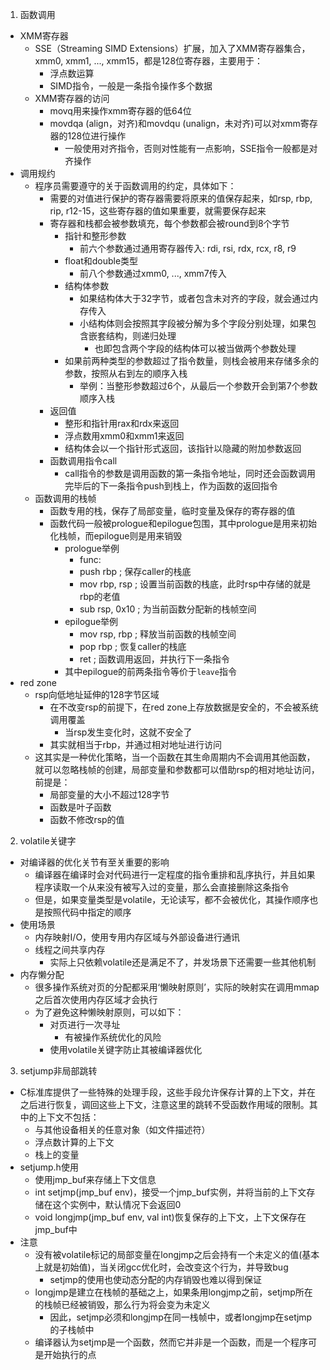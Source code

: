 1. 函数调用
- XMM寄存器
	- SSE（Streaming SIMD Extensions）扩展，加入了XMM寄存器集合，xmm0, xmm1, ..., xmm15，都是128位寄存器，主要用于：
		- 浮点数运算
		- SIMD指令，一般是一条指令操作多个数据
	- XMM寄存器的访问
		- movq用来操作xmm寄存器的低64位
		- movdqa (align，对齐)和movdqu (unalign，未对齐)可以对xmm寄存器的128位进行操作
			- 一般使用对齐指令，否则对性能有一点影响，SSE指令一般都是对齐操作
- 调用规约
	- 程序员需要遵守的关于函数调用的约定，具体如下：
		- 需要的对值进行保护的寄存器需要将原来的值保存起来，如rsp, rbp, rip, r12-15，这些寄存器的值如果重要，就需要保存起来
		- 寄存器和栈都会被参数填充，每个参数都会被round到8个字节
			- 指针和整形参数
				- 前六个参数通过通用寄存器传入: rdi, rsi, rdx, rcx, r8, r9
			- float和double类型
				- 前八个参数通过xmm0, ..., xmm7传入
			- 结构体参数
				- 如果结构体大于32字节，或者包含未对齐的字段，就会通过内存传入
				- 小结构体则会按照其字段被分解为多个字段分别处理，如果包含嵌套结构，则递归处理
					- 也即包含两个字段的结构体可以被当做两个参数处理
			- 如果前两种类型的参数超过了指令数量，则栈会被用来存储多余的参数，按照从右到左的顺序入栈
				- 举例：当整形参数超过6个，从最后一个参数开会到第7个参数顺序入栈
		- 返回值
			- 整形和指针用rax和rdx来返回
			- 浮点数用xmm0和xmm1来返回
			- 结构体会以一个指针形式返回，该指针以隐藏的附加参数返回
		- 函数调用指令call
			- call指令的参数是调用函数的第一条指令地址，同时还会函数调用完毕后的下一条指令push到栈上，作为函数的返回指令
	- 函数调用的栈帧
		- 函数专用的栈，保存了局部变量，临时变量及保存的寄存器的值
		- 函数代码一般被prologue和epilogue包围，其中prologue是用来初始化栈帧，而epilogue则是用来销毁
			- prologue举例
				- func:
				- push rbp		; 保存caller的栈底
				- mov rbp, rsp	; 设置当前函数的栈底，此时rsp中存储的就是rbp的老值
				- sub rsp, 0x10	; 为当前函数分配新的栈帧空间
			- epilogue举例
				- mov rsp, rbp	; 释放当前函数的栈帧空间
				- pop rbp		; 恢复caller的栈底
				- ret			; 函数调用返回，并执行下一条指令
			- 其中epilogue的前两条指令等价于`leave`指令	
- red zone
	- rsp向低地址延伸的128字节区域
		- 在不改变rsp的前提下，在red zone上存放数据是安全的，不会被系统调用覆盖
			- 当rsp发生变化时，这就不安全了
		- 其实就相当于rbp，并通过相对地址进行访问
	- 这其实是一种优化策略，当一个函数在其生命周期内不会调用其他函数，就可以忽略栈帧的创建，局部变量和参数都可以借助rsp的相对地址访问，前提是：
		- 局部变量的大小不超过128字节
		- 函数是叶子函数
		- 函数不修改rsp的值

2. volatile关键字
- 对编译器的优化关节有至关重要的影响
	- 编译器在编译时会对代码进行一定程度的指令重排和乱序执行，并且如果程序读取一个从来没有被写入过的变量，那么会直接删除这条指令
	- 但是，如果变量类型是volatile，无论读写，都不会被优化，其操作顺序也是按照代码中指定的顺序
- 使用场景
	- 内存映射I/O，使用专用内存区域与外部设备进行通讯
	- 线程之间共享内存
		- 实际上只依赖volatile还是满足不了，并发场景下还需要一些其他机制
- 内存懒分配
	- 很多操作系统对页的分配都采用‘懒映射原则’，实际的映射实在调用mmap之后首次使用内存区域才会执行
	- 为了避免这种懒映射原则，可以如下：
		- 对页进行一次寻址
			- 有被操作系统优化的风险
		- 使用volatile关键字防止其被编译器优化

3. setjump非局部跳转
- C标准库提供了一些特殊的处理手段，这些手段允许保存计算的上下文，并在之后进行恢复，调回这些上下文，注意这里的跳转不受函数作用域的限制。其中的上下文不包括：
	- 与其他设备相关的任意对象（如文件描述符）
	- 浮点数计算的上下文
	- 栈上的变量
- setjump.h使用
	- 使用jmp_buf来存储上下文信息
	- int setjmp(jmp_buf env)，接受一个jmp_buf实例，并将当前的上下文存储在这个实例中，默认情况下会返回0
	- void longjmp(jmp_buf env, val int)恢复保存的上下文，上下文保存在jmp_buf中
- 注意
	- 没有被volatile标记的局部变量在longjmp之后会持有一个未定义的值(基本上就是初始值)，当关闭gcc优化时，会改变这个行为，并导致bug
		- setjmp的使用也使动态分配的内存销毁也难以得到保证
	- longjmp是建立在栈帧的基础之上，如果条用longjmp之前，setjmp所在的栈帧已经被销毁，那么行为将会变为未定义
		- 因此，setjmp必须和longjmp在同一栈帧中，或者longjmp在setjmp的子栈帧中
	- 编译器认为setjmp是一个函数，然而它并非是一个函数，而是一个程序可是开始执行的点
